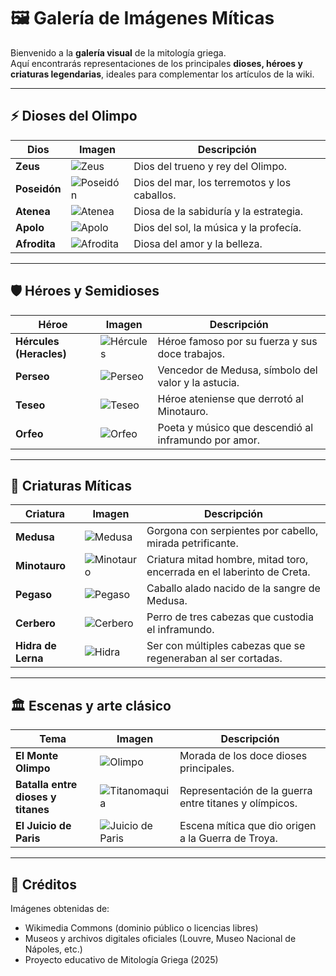 # 🖼️ Galería de Imágenes Míticas

Bienvenido a la **galería visual** de la mitología griega.  
Aquí encontrarás representaciones de los principales **dioses, héroes y criaturas legendarias**, ideales para complementar los artículos de la wiki.

---

## ⚡ Dioses del Olimpo

| Dios | Imagen | Descripción |
|------|---------|-------------|
| **Zeus** | ![Zeus](https://upload.wikimedia.org/wikipedia/commons/5/5c/Zeus_Altemps_Inv8583.jpg) | Dios del trueno y rey del Olimpo. |
| **Poseidón** | ![Poseidón](https://upload.wikimedia.org/wikipedia/commons/8/8d/Poseidon_sculpture_Copenhagen_2005.jpg) | Dios del mar, los terremotos y los caballos. |
| **Atenea** | ![Atenea](https://upload.wikimedia.org/wikipedia/commons/6/6c/Athena_Giustiniani_Musei_Capitolini_MC0302.jpg) | Diosa de la sabiduría y la estrategia. |
| **Apolo** | ![Apolo](https://upload.wikimedia.org/wikipedia/commons/b/b2/Apollon_Campana_Louvre_Ma560.jpg) | Dios del sol, la música y la profecía. |
| **Afrodita** | ![Afrodita](https://upload.wikimedia.org/wikipedia/commons/1/1d/Venus_de_Milo_Louvre_Ma399_n4.jpg) | Diosa del amor y la belleza. |

---

## 🛡️ Héroes y Semidioses

| Héroe | Imagen | Descripción |
|-------|---------|-------------|
| **Hércules (Heracles)** | ![Hércules](https://upload.wikimedia.org/wikipedia/commons/b/bd/Farnese_Hercules_MAN_Napoli_Inv6001_n01.jpg) | Héroe famoso por su fuerza y sus doce trabajos. |
| **Perseo** | ![Perseo](https://upload.wikimedia.org/wikipedia/commons/3/3d/Perseus_with_the_head_of_Medusa_by_Benvenuto_Cellini_%28Loggia_dei_Lanzi%29_%28close-up%29.jpg) | Vencedor de Medusa, símbolo del valor y la astucia. |
| **Teseo** | ![Teseo](https://upload.wikimedia.org/wikipedia/commons/1/16/Theseus_Slaying_the_Minotaur_Louvre_G104.jpg) | Héroe ateniense que derrotó al Minotauro. |
| **Orfeo** | ![Orfeo](https://upload.wikimedia.org/wikipedia/commons/0/08/Orfeo_eurydice.jpg) | Poeta y músico que descendió al inframundo por amor. |

---

## 🐉 Criaturas Míticas

| Criatura | Imagen | Descripción |
|-----------|---------|-------------|
| **Medusa** | ![Medusa](https://upload.wikimedia.org/wikipedia/commons/7/7b/Medusa_by_Caravaggio.jpg) | Gorgona con serpientes por cabello, mirada petrificante. |
| **Minotauro** | ![Minotauro](https://upload.wikimedia.org/wikipedia/commons/f/f2/Minotaur_Louvre_CA1989.jpg) | Criatura mitad hombre, mitad toro, encerrada en el laberinto de Creta. |
| **Pegaso** | ![Pegaso](https://upload.wikimedia.org/wikipedia/commons/5/5c/Pegasus_Louvre_CA_1793.jpg) | Caballo alado nacido de la sangre de Medusa. |
| **Cerbero** | ![Cerbero](https://upload.wikimedia.org/wikipedia/commons/0/0b/CerberusLouvre.jpg) | Perro de tres cabezas que custodia el inframundo. |
| **Hidra de Lerna** | ![Hidra](https://upload.wikimedia.org/wikipedia/commons/d/d8/Hercules_and_the_Hydra_MET_DP-14201-022.jpg) | Ser con múltiples cabezas que se regeneraban al ser cortadas. |

---

## 🏛️ Escenas y arte clásico

| Tema | Imagen | Descripción |
|------|---------|-------------|
| **El Monte Olimpo** | ![Olimpo](https://upload.wikimedia.org/wikipedia/commons/a/a5/Olympus_Mount_from_Pieria.jpg) | Morada de los doce dioses principales. |
| **Batalla entre dioses y titanes** | ![Titanomaquia](https://upload.wikimedia.org/wikipedia/commons/3/3d/Titanomachy_-_Pergamon_Altar_-_Berlin_Museum.jpg) | Representación de la guerra entre titanes y olímpicos. |
| **El Juicio de Paris** | ![Juicio de Paris](https://upload.wikimedia.org/wikipedia/commons/0/02/Judgement_of_Paris_Louvre_Ma3443.jpg) | Escena mítica que dio origen a la Guerra de Troya. |

---

## 📎 Créditos

Imágenes obtenidas de:  
- Wikimedia Commons (dominio público o licencias libres)  
- Museos y archivos digitales oficiales (Louvre, Museo Nacional de Nápoles, etc.)  
- Proyecto educativo de Mitología Griega (2025)
